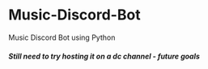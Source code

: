 # Music-Discord-Bot
Music Discord Bot using Python


##### Still need to try hosting it on a dc channel - future goals
